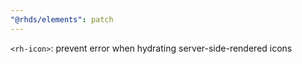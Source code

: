 ```yaml
---
"@rhds/elements": patch
---
```

`<rh-icon>`: prevent error when hydrating server-side-rendered icons
